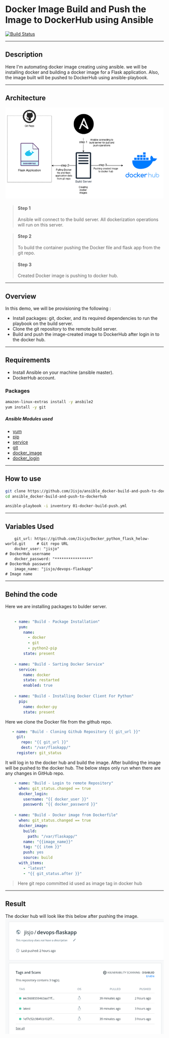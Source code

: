 # Docker Image Build and Push the Image to DockerHub using Ansible

[![Build Status](https://travis-ci.org/joemccann/dillinger.svg?branch=master)](https://travis-ci.org/joemccann/dillinger)

----
## Description
Here I'm automating docker image creating using ansible. we will be installing docker and building a docker image for a Flask application.
Also, the image built will be pushed to DockerHub using ansible-playbook.


----

## Architecture

![Images](https://github.com/Jisjo/ansible_docker-build-and-push-to-dockerhub/blob/main/Diagram-ansible-1.png)

> #### Step 1
> Ansible will connect to the build server. All dockerization operations will run on this server.


>  #### Step 2
>  To build the container pushing the Docker file and flask app from the git repo.

> #### Step 3
> Created Docker image is pushing to docker hub.

---

## Overview

In this demo, we will be provisioning the following :

- Install packages: git, docker, and its required dependencies to run the playbook on the build server.
- Clone the git repository to the remote build server.
- Build and push the image-created image to DockerHub after login in to the docker hub.
---

## Requirements

- Install Ansible on your machine (ansible master).
- DockerHub account.


### Packages 
```sh
amazon-linux-extras install -y ansbile2
yum install -y git
```

##### Ansible Modules used
- [yum](https://docs.ansible.com/ansible/latest/collections/ansible/builtin/yum_module.html) 
- [pip](https://docs.ansible.com/ansible/latest/collections/ansible/builtin/pip_module.html)
- [service](https://docs.ansible.com/ansible/latest/collections/ansible/builtin/service_module.html)
- [git](https://docs.ansible.com/ansible/latest/collections/ansible/builtin/git_module.html)
- [docker_image](https://docs.ansible.com/ansible/2.8/modules/docker_image_module.html)
- [docker_login](https://docs.ansible.com/ansible/2.9/modules/docker_login_module.html)
----

## How to use
```sh
git clone https://github.com/Jisjo/ansible_docker-build-and-push-to-dockerhub.git
cd ansible_docker-build-and-push-to-dockerhub
```
```sh
ansible-playbook -i inventory 01-docker-build-push.yml
```

----

## Variables Used

```
    git_url: https://github.com/Jisjo/Docker_python_flask_helow-world.git     # Git repo URL
    docker_user: "jisjo"                                                      # DockerHub username
    docker_password: "****************"                                       # DockerHub password
    image_name: "jisjo/devops-flaskapp"                                       # Image name
```

---
## Behind the code

Here we are installing packages to bulder server.

```yml

    - name: "Build - Package Installation"
      yum:
        name:
          - docker
          - git
          - python2-pip
        state: present
            
    - name: "Build - Sarting Docker Service"
      service:
        name: docker
        state: restarted
        enabled: true
            
    - name: "Build - Installing Docker Client For Python"
      pip:
        name: docker-py
        state: present
 ```
 
 Here we clone the Docker file from the github repo.
 ```yml
    - name: "Build - Cloning Github Repository {{ git_url }}"
      git:
        repo: "{{ git_url }}"
        dest: "/var/flaskapp/"
      register: git_status
```

It will log in to the docker hub and build the image. After building the image will be pushed to the docker hub. The below steps only run when there are any changes in GitHub repo.
```yml
    - name: "Build - Login to remote Repository"
      when: git_status.changed == true
      docker_login:
        username: "{{ docker_user }}"
        password: "{{ docker_password }}"

    - name: "Build - Docker image from Dockerfile"
      when: git_status.changed == true
      docker_image:
        build:
          path: "/var/flaskapp/"
        name: "{{image_name}}"
        tag: "{{ item }}"
        push: yes
        source: build
      with_items:
        - "latest"
        - "{{ git_status.after }}"
```
> Here git repo committed id used as image tag in docker hub
---
## Result
The docker hub will look like this below after pushing the image.
![image](https://github.com/Jisjo/ansible_docker-build-and-push-to-dockerhub/blob/main/Diagram-ansible-2.png)

